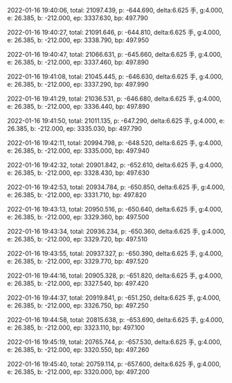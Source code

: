2022-01-16 19:40:06, total: 21097.439, p: -644.690, delta:6.625 手, g:4.000, e: 26.385, b: -212.000, ep: 3337.630, bp: 497.790

2022-01-16 19:40:27, total: 21091.646, p: -644.810, delta:6.625 手, g:4.000, e: 26.385, b: -212.000, ep: 3338.790, bp: 497.950

2022-01-16 19:40:47, total: 21066.631, p: -645.660, delta:6.625 手, g:4.000, e: 26.385, b: -212.000, ep: 3337.460, bp: 497.890

2022-01-16 19:41:08, total: 21045.445, p: -646.630, delta:6.625 手, g:4.000, e: 26.385, b: -212.000, ep: 3337.290, bp: 497.990

2022-01-16 19:41:29, total: 21036.531, p: -646.680, delta:6.625 手, g:4.000, e: 26.385, b: -212.000, ep: 3336.440, bp: 497.890

2022-01-16 19:41:50, total: 21011.135, p: -647.290, delta:6.625 手, g:4.000, e: 26.385, b: -212.000, ep: 3335.030, bp: 497.790

2022-01-16 19:42:11, total: 20994.798, p: -648.520, delta:6.625 手, g:4.000, e: 26.385, b: -212.000, ep: 3335.000, bp: 497.940

2022-01-16 19:42:32, total: 20901.842, p: -652.610, delta:6.625 手, g:4.000, e: 26.385, b: -212.000, ep: 3328.430, bp: 497.630

2022-01-16 19:42:53, total: 20934.784, p: -650.850, delta:6.625 手, g:4.000, e: 26.385, b: -212.000, ep: 3331.710, bp: 497.820

2022-01-16 19:43:13, total: 20950.516, p: -650.640, delta:6.625 手, g:4.000, e: 26.385, b: -212.000, ep: 3329.360, bp: 497.500

2022-01-16 19:43:34, total: 20936.234, p: -650.360, delta:6.625 手, g:4.000, e: 26.385, b: -212.000, ep: 3329.720, bp: 497.510

2022-01-16 19:43:55, total: 20937.327, p: -650.390, delta:6.625 手, g:4.000, e: 26.385, b: -212.000, ep: 3329.770, bp: 497.520

2022-01-16 19:44:16, total: 20905.328, p: -651.820, delta:6.625 手, g:4.000, e: 26.385, b: -212.000, ep: 3327.540, bp: 497.420

2022-01-16 19:44:37, total: 20919.841, p: -651.250, delta:6.625 手, g:4.000, e: 26.385, b: -212.000, ep: 3326.750, bp: 497.250

2022-01-16 19:44:58, total: 20815.638, p: -653.690, delta:6.625 手, g:4.000, e: 26.385, b: -212.000, ep: 3323.110, bp: 497.100

2022-01-16 19:45:19, total: 20765.744, p: -657.530, delta:6.625 手, g:4.000, e: 26.385, b: -212.000, ep: 3320.550, bp: 497.260

2022-01-16 19:45:40, total: 20759.114, p: -657.600, delta:6.625 手, g:4.000, e: 26.385, b: -212.000, ep: 3320.000, bp: 497.200